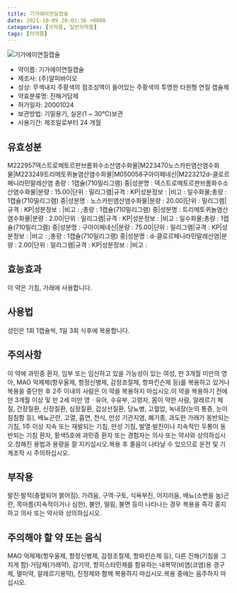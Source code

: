 ```yaml
---
title: 기가에이연질캡슐
date: 2021-10-09 20:01:36 +0800
categories: [의약품, 일반의약품]
tags: [의약품]
---
```

![기가에이연질캡슐](https://nedrug.mfds.go.kr/pbp/cmn/itemImageDownload/154653006580000100)

- 약이름: 기가에이연질캡슐
- 제조사: (주)알피바이오
- 성상: 무색내지 주황색의 점조성액이 들어있는 주황색의 투명한 타원형 연질 캡슐제
- 약효분류명: 진해거담제
- 허가일자: 20001024
- 보관방법: 기밀용기, 실온(1 ~ 30℃)보관
- 사용기간: 제조일로부터 24 개월
## 유효성분
M222957덱스트로메토르판브롬화수소산염수화물|M223470노스카핀염산염수화물|M223249트리메토퀴놀염산염수화물|M050058구아이페네신|M223212d-클로르페니라민말레산염
총량 : 1캡슐(710밀리그램) 중|성분명 : 덱스트로메토르판브롬화수소산염수화물|분량 : 15.00|단위 : 밀리그램|규격 : KP|성분정보 : |비고 : 일수화물;총량 : 1캡슐(710밀리그램) 중|성분명 : 노스카핀염산염수화물|분량 : 20.00|단위 : 밀리그램|규격 : KP|성분정보 : |비고 : ;총량 : 1캡슐(710밀리그램) 중|성분명 : 트리메토퀴놀염산염수화물|분량 : 2.00|단위 : 밀리그램|규격 : KP|성분정보 : |비고 : 일수화물;총량 : 1캡슐(710밀리그램) 중|성분명 : 구아이페네신|분량 : 75.00|단위 : 밀리그램|규격 : KP|성분정보 : |비고 : ;총량 : 1캡슐(710밀리그램) 중|성분명 : d-클로르페니라민말레산염|분량 : 2.00|단위 : 밀리그램|규격 : KP|성분정보 : |비고 :
## 효능효과
이 약은 기침, 가래에 사용합니다.
## 사용법
성인은 1회 1캡슐씩, 1일 3회 식후에 복용합니다.
## 주의사항
이 약에 과민증 환자, 임부 또는 임신하고 있을 가능성이 있는 여성, 만 3개월 미만의 영아, MAO 억제제(항우울제, 항정신병제, 감정조절제, 항파킨슨제 등)를 복용하고 있거나 복용을 중단한 후 2주 이내의 사람은 이 약을 복용하지 마십시오.이 약을 복용하기 전에 만 3개월 이상 및 만 2세 미만 영ㆍ유아, 수유부, 고령자, 몸이 약한 사람, 알레르기 체질, 간장질환, 신장질환, 심장질환, 갑상선질환, 당뇨병, 고혈압, 녹내장(눈의 통증, 눈이 침침함 등), 배뇨곤란, 고열, 흡연, 천식, 만성 기관지염, 폐기종, 과도한 가래가 동반되는 기침, 1주 이상 지속 또는 재발되는 기침, 만성 기침, 발열·발진이나 지속적인 두통이 동반되는 기침 환자, 황색5호에 과민증 환자 또는 경험자는 의사 또는 약사와 상의하십시오.정해진 용법과 용량을 잘 지키십시오.복용 후 졸음이 나타날 수 있으므로 운전 및 기계조작 시 주의하십시오.
## 부작용
발진·발적(충혈되어 붉어짐), 가려움, 구역·구토, 식욕부진, 어지러움, 배뇨(소변을 눔)곤란, 목마름(지속적이거나 심한), 불안, 떨림, 불면 등이 나타나는 경우 복용을 즉각 중지하고 의사 또는 약사와 상의하십시오.
## 주의해야 할 약 또는 음식
MAO 억제제(항우울제, 항정신병제, 감정조절제, 항파킨슨제 등), 다른 진해(기침을 그치게 함)·거담제(가래약), 감기약, 항히스타민제를 함유하는 내복약(비염(코염)용 경구제, 멀미약, 알레르기용약), 진정제와 함께 복용하지 마십시오.복용 중에는 음주하지 마십시오.
